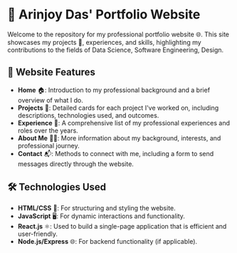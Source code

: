 # 📌 Arinjoy Das' Portfolio Website

Welcome to the repository for my professional portfolio website 🌐. 
This site showcases my projects 🚀, experiences, and skills, highlighting my contributions to the fields of Data Science, Software Engineering, Design.

## 🎨 Website Features

- **Home** 🏠: Introduction to my professional background and a brief overview of what I do.
- **Projects** 💼: Detailed cards for each project I've worked on, including descriptions, technologies used, and outcomes.
- **Experience** 👔: A comprehensive list of my professional experiences and roles over the years.
- **About Me** 🙋‍♂️: More information about my background, interests, and professional journey.
- **Contact** 📬: Methods to connect with me, including a form to send messages directly through the website.

## 🛠 Technologies Used

- **HTML/CSS** 📝: For structuring and styling the website.
- **JavaScript** 🖥️: For dynamic interactions and functionality.
- **React.js** ⚛️: Used to build a single-page application that is efficient and user-friendly.
- **Node.js/Express** 🌐: For backend functionality (if applicable).

